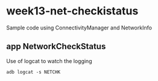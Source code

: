 # week13-net-checkistatus
Sample code using ConnectivityManager and NetworkInfo
## app NetworkCheckStatus

Use of logcat to watch the logging
```
adb logcat -s NETCHK
```
